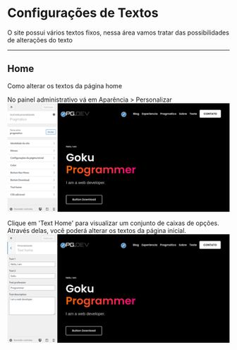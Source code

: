 # Configurações de Textos

O site possui vários textos fixos, nessa área vamos tratar das possibilidades
de alterações do texto

---

## Home

Como alterar os textos da página home

No painel administrativo vá em Aparência > Personalizar
![personalizar_apresentacao](images/personalizar_apresentacao.png)

Clique em 'Text Home' para visualizar um conjunto de caixas de opções. Através
delas, você poderá alterar os textos da página inicial.
![personalizar_text_home](images/text_home_personalizar.png)
